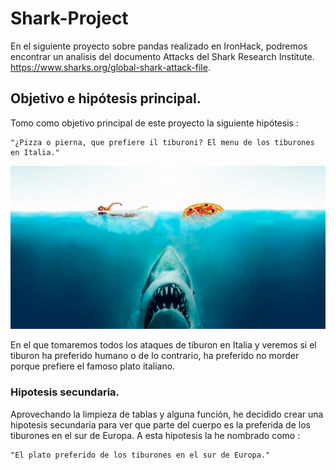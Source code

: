 # Shark-Project


En el siguiente proyecto sobre pandas realizado en IronHack, podremos encontrar un analisis del documento Attacks del Shark Research Institute. https://www.sharks.org/global-shark-attack-file.



## Objetivo e hipótesis principal.

Tomo como objetivo principal de este proyecto la siguiente hipótesis : 
```
"¿Pizza o pierna, que prefiere il tiburoni? El menu de los tiburones en Italia." 

```
![](./input/image1.jpg)

En el que tomaremos todos los ataques de tiburon en Italia y veremos si el tiburon ha preferido humano o de lo contrario, ha preferido no morder porque prefiere el famoso plato italiano. 

### Hipotesis secundaria. 

Aprovechando la limpieza de tablas y alguna función, he decidido crear una hipotesis secundaria para ver que parte del cuerpo es la preferida de los tiburones en el sur de Europa. A esta hipotesis la he nombrado como :

```
"El plato preferido de los tiburones en el sur de Europa."
```



